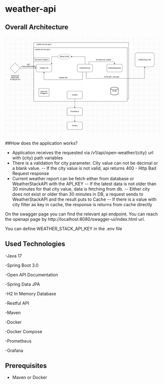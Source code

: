 # weather-api

## Overall Architecture

![Overall Architecture](https://github.com/mustafaaktas0/weather-api/blob/main/assets/mimari-yap%C4%B1s%C4%B1.png)


##How does the application works?
- Application receives the requested via /v1/api/open-weather/{city} url with {city} path variables
- There is a validation for city parameter. City value can not be decimal or a blank value.
-- If the city value is not valid, api returns 400 - Http Bad Request response
- Current weather report can be fetch either from database or WeatherStackAPI with the API_KEY
-- If the latest data is not older than 30 minutes for that city value, data is fetching from db.
-- Either city does not exist or older than 30 minutes in DB, a request sends to WeatherStackAPI and the result puts to Cache
-- If there is a value with city filter as key in cache, the response is returns from cache directly

On the swagger page you can find the relevant api endpoint. You can reach the openapi page by
http://localhost:8080/swagger-ui/index.html url.

You can define WEATHER_STACK_API_KEY in the .env file

## Used Technologies
-Java 17

-Spring Boot 3.0

-Open API Documentation

-Spring Data JPA

-H2 In Memory Database

-Restful API

-Maven

-Docker

-Docker Compose

-Prometheus

-Grafana

## Prerequisites
- Maven or Docker
